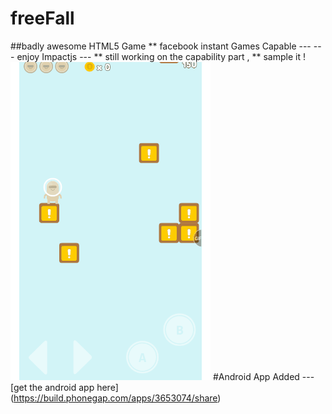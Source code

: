 # freeFall
##badly awesome HTML5 Game
** facebook instant Games Capable ---
--- enjoy
Impactjs ---
** still working on the capability part ,
** sample it !
![](demo.gif)
#Android App Added ---
[get the android app here] (https://build.phonegap.com/apps/3653074/share)
